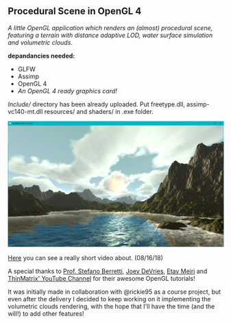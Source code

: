 ## Procedural Scene in OpenGL 4 ##
*A little OpenGL application which renders an (almost) procedural scene, featuring a terrain with distance adaptive LOD, water surface simulation and volumetric clouds.*

**depandancies needed:**
* GLFW 
* Assimp
* OpenGL 4
* *An OpenGL 4 ready graphics card!*

*Include/* directory has been already uploaded.
Put freetype.dll, assimp-vc140-mt.dll resources/ and shaders/ in .exe folder.

![Demonstrative image](/resources/pic.jpg)

[Here](https://www.youtube.com/watch?v=-9i_FZbO86c) you can see a really short video about. (08/16/18)

A special thanks to [Prof. Stefano Berretti](https://www.micc.unifi.it/people/stefano-berretti/),  [Joey DeVries](https://learnopengl.com/), [Etay Meiri](http://ogldev.atspace.co.uk/www/tutorial30/tutorial30.html) and [ThinMatrix' YouTube Channel](https://www.youtube.com/watch?v=HusvGeEDU_U&list=PLRIWtICgwaX23jiqVByUs0bqhnalNTNZh) for their awesome OpenGL tutorials!

It was initially made in collaboration with @rickie95 as a course project, but even after the delivery I decided to keep working on it implementing the volumetric clouds rendering, with the hope that I'll have the time (and the will!) to add other features!
